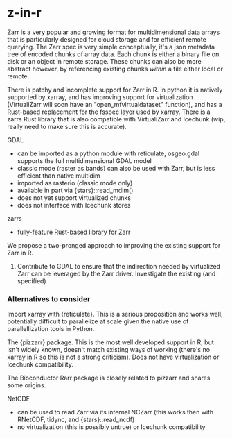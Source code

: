# z-in-r

Zarr is a very popular and growing format for multidimensional data arrays that is particularly designed for cloud 
storage and for efficient remote querying. The Zarr spec is very simple conceptually, it's a json metadata tree of encoded chunks of array data. Each chunk is either a binary file on disk or an object
in remote storage. These chunks can also be more abstract however, by referencing existing chunks *within* a file either local or remote. 

There is patchy and incomplete support for Zarr in R. In python it is natively supported by xarray, and has improving support for virtualization 
(VirtualiZarr will soon have an "open_mfvirtualdataset" function), and has a Rust-based replacement for the fsspec layer used by xarray. There is a zarrs Rust library
that is also compatible with VirtualiZarr and Icechunk (wip, really need to make sure this is accurate). 

GDAL 

- can be imported as a python module with reticulate, osgeo.gdal supports the full multidimensional GDAL model
- classic mode (raster as bands) can also be used with Zarr, but is less efficient than native multidim
- imported as rasterio (classic mode  only)
- available in part via {stars}::read_mdim()
- does not yet support virtualized chunks
- does not interface with Icechunk stores

zarrs

- fully-feature Rust-based library for Zarr

We propose a two-pronged approach to improving the existing support for Zarr in R.

1) Contribute to GDAL to ensure that the indirection needed by virtualized Zarr can be leveraged by the Zarr driver. Investigate the existing (and specified)

### Alternatives to consider 

Import xarray with {reticulate}. This is a serious proposition and works well, potentially difficult to parallelize at scale given the
native use of parallellization tools in Python. 

The {pizzarr} package. This is the most well developed support in R, but isn't widely known, doesn't match existing ways of working (there's
no xarray in R so this is not a strong criticism).  Does not have virtualization or Icechunk compatibility. 

The Bioconductor Rarr package is closely related to pizzarr and shares some origins. 

NetCDF

- can be used to read Zarr via its internal NCZarr (this works then with RNetCDF, tidync, and {stars}::read_ncdf)
- no virtualization (this is possibly untrue) or Icechunk compatibility
